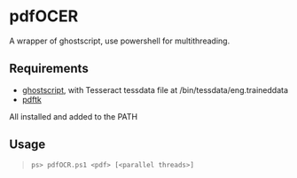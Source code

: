 # pdfOCER

A wrapper of ghostscript, use powershell for multithreading.

## Requirements

- [ghostscript](https://www.ghostscript.com/), with Tesseract tessdata file at /bin/tessdata/eng.traineddata
- [pdftk](https://www.pdflabs.com/tools/)

All installed and added to the PATH

## Usage

> `ps> pdfOCR.ps1 <pdf> [<parallel threads>]`
